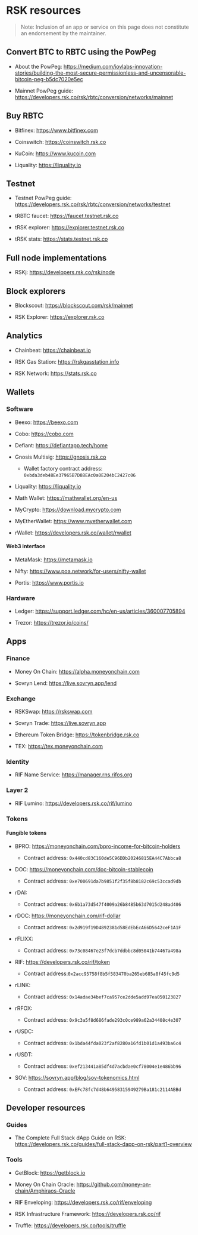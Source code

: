 # RSK resources

> Note: Inclusion of an app or service on this page does not constitute an endorsement by the maintainer.  

## Convert BTC to RBTC using the PowPeg

- About the PowPeg: https://medium.com/iovlabs-innovation-stories/building-the-most-secure-permissionless-and-uncensorable-bitcoin-peg-b5dc7020e5ec  

- Mainnet PowPeg guide: https://developers.rsk.co/rsk/rbtc/conversion/networks/mainnet  

## Buy RBTC

- Bitfinex: https://www.bitfinex.com  

- Coinswitch: https://coinswitch.rsk.co  

- KuCoin: https://www.kucoin.com  

- Liquality: https://liquality.io  

## Testnet  

- Testnet PowPeg guide: https://developers.rsk.co/rsk/rbtc/conversion/networks/testnet  

- tRBTC faucet: https://faucet.testnet.rsk.co  

- tRSK explorer: https://explorer.testnet.rsk.co  

- tRSK stats: https://stats.testnet.rsk.co  

## Full node implementations

- RSKj: https://developers.rsk.co/rsk/node  

## Block explorers  

- Blockscout: https://blockscout.com/rsk/mainnet  

- RSK Explorer: https://explorer.rsk.co  

## Analytics

- Chainbeat: https://chainbeat.io  

- RSK Gas Station: https://rskgasstation.info  

- RSK Network: https://stats.rsk.co  

## Wallets

### Software  

- Beexo: https://beexo.com  

- Cobo: https://cobo.com  

- Defiant: https://defiantapp.tech/home  

- Gnosis Multisig: https://gnosis.rsk.co  
  - Wallet factory contract address: `0xbda3deb48Ee37965B7D88EAc0a0E204bC2427c06`  

- Liquality: https://liquality.io  

- Math Wallet: https://mathwallet.org/en-us  

- MyCrypto: https://download.mycrypto.com  

- MyEtherWallet: https://www.myetherwallet.com  

- rWallet: https://developers.rsk.co/wallet/rwallet  

#### Web3 interface

- MetaMask: https://metamask.io  

- Nifty: https://www.poa.network/for-users/nifty-wallet  

- Portis: https://www.portis.io  

### Hardware  

- Ledger: https://support.ledger.com/hc/en-us/articles/360007705894  

- Trezor: https://trezor.io/coins/  

## Apps  

### Finance  

- Money On Chain: https://alpha.moneyonchain.com  

- Sovryn Lend: https://live.sovryn.app/lend  

### Exchange  

- RSKSwap: https://rskswap.com  

- Sovryn Trade: https://live.sovryn.app  

- Ethereum Token Bridge: https://tokenbridge.rsk.co  

- TEX: https://tex.moneyonchain.com  

### Identity

- RIF Name Service: https://manager.rns.rifos.org  

### Layer 2  

- RIF Lumino: https://developers.rsk.co/rif/lumino  

### Tokens  

#### Fungible tokens

- BPRO: https://moneyonchain.com/bpro-income-for-bitcoin-holders  
  - Contract address: `0x440cd83C160de5C96DDb20246815EA44C7Abbca8`

- DOC: https://moneyonchain.com/doc-bitcoin-stablecoin  
  - Contract address: `0xe700691da7b9851f2f35f8b8182c69c53ccad9db`  

- rDAI: 
  - Contract address: `0x6b1a73d547f4009a26b8485b63d7015d248ad406`  

- rDOC: https://moneyonchain.com/rif-dollar  
  - Contract address: `0x2d919f19D4892381d58EdEbEcA66D5642ceF1A1F`  

- rFLIXX:
  - Contract address: `0x73c08467e23f7dcb7ddbbc8d05041b74467a498a`  

- RIF: https://developers.rsk.co/rif/token  
  - Contract address:`0x2acc95758f8b5f583470ba265eb685a8f45fc9d5`  

- rLINK:
  - Contract address: `0x14adae34bef7ca957ce2dde5add97ea050123827`  

- rRFOX:
  - Contract address: `0x9c3a5f8d686fade293c0ce989a62a34408c4e307`  

- rUSDC:
  - Contract address: `0x1bda44fda023f2af8280a16fd1b01d1a493ba6c4`  

- rUSDT:
  - Contract address: `0xef213441a85df4d7acbdae0cf78004e1e486bb96`  

- SOV: https://sovryn.app/blog/sov-tokenomics.html    
  - Contract address: `0xEFc78fc7d48b64958315949279Ba181c2114ABBd`

## Developer resources

### Guides

- The Complete Full Stack dApp Guide on RSK: https://developers.rsk.co/guides/full-stack-dapp-on-rsk/part1-overview  

### Tools

- GetBlock: https://getblock.io  

- Money On Chain Oracle: https://github.com/money-on-chain/Amphiraos-Oracle  

- RIF Enveloping: https://developers.rsk.co/rif/enveloping  

- RSK Infrastructure Framework: https://developers.rsk.co/rif  

- Truffle: https://developers.rsk.co/tools/truffle  
